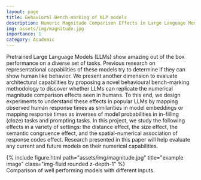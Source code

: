 ```yaml
---
layout: page
title: Behavioral Bench-marking of NLP models
description: Numeric Magnitude Comparison Effects in Large Language Models
img: assets/img/magnitude.jpg
importance: 1
category: Academic
---
```



Pretrained Large Language Models (LLMs) show amazing out of the box performance on a diverse set of tasks. Previous research on representational capabilities of these models try to determine if they can show human like behavior. We present another dimension to evaluate architectural capabilities by proposing a novel behavioural bench-marking methodology to discover whether LLMs can replicate the numerical magnitude comparison effects seen in humans. To this end, we design experiments to understand these effects in popular LLMs by mapping observed human response times as similarities in model embeddings or mapping response times as inverses of model probabilities in in-filling (cloze) tasks and prompting tasks. In this project, we study the following effects in a variety of settings: the distance effect, the size effect, the semantic congruence effect, and the spatial-numerical association of response codes effect. Research presented in this paper will help evaluate any current and future models on their numerical capabilities.  

<div class="row">
    <div class="col-sm mt-3 mt-md-0">
        {% include figure.html path="assets/img/magnitude.jpg" title="example image" class="img-fluid rounded z-depth-1" %}
    </div>
</div>
<div class="caption">
    Comparison of well performing models with different inputs.
</div>
